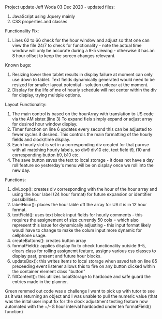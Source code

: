 Project update Jeff Woda 03 Dec 2020 - updated files:

1. JavaScript using Jquery mainly
2. CSS properties and classes 

Functionality Fix:
1. Lines 62 to 66 check for the hour window and adjust so that one can view the file 24/7 to check for functionality - note the actual time window will only be accurate during a 9-5 viewing - otherwise it has an 8 hour offset to keep the screen changes releveant.

Known bugs:

1. Resizing lower then tablet results in display failure at moment can only use down to tablet. Text fields dynamically generated would need to be resized for smaller layout potential - solution unlcear at the moment. 
2. Display for the life of me of hourly schedule will not center within the div for display, trying multiple options.


Layout Functionality:

1. The main control is based on the hourArray with translation to US code via the AM sister.(line 3) To expand fiels simply expand or adjust array for desired hour window display.
2. Timer function on line 6 updates every second this can be adjusted to fewer cycles if desired. This controls the main formatting of the hourly fields and clock/time display.
3. Each hourly slot is set in a corresponding div created for that purose with all matching hourly labels, so div9 div10 etc, text field t9, t10 and corresponding button b9, b10 etc.
4. The save button saves the text to local storage - it does not have a day roll feature so yesterday's menu will be on display once we roll into the new day.


Functions:

1. divLoop():
creates div corresponding with the hour of the hour array and using the hour label (24 hour format) for future expansion or identifier possibilities.
2. labelHour():
 places the hour lable off the array for US it is in 12 hour format.
3. textField():
 uses text block input fields for hourly comments - this requires the assignement of size currently 50 cols = which also represent this issue for dynamically adjusting - this input format likely woudl have to change to make the colum input more dynamic for cellphone usage.
4. createButtons():
creates button array
5. formatField():
applies display fix to check functionality outside 9-5, clears class for rolling assignemt feature, assigns various css classes to display past, present and future hour blocks.
6. updateBox():
this writes items to local storage when saved teh on line 85 preceeding event listener allows this to fire on any button clicked within the container element class "button"
7. fillContent():
this utilizes localStorage to hardcode and safe guard the entries made in the planner.

Green remmed out code was a challenge I want to pick up with tutor to see as it was returning an object and I was unable to pull the numeric value (that was the inital user input fix for the clock adjustment testing feature now automated with the +/- 8 hour interval hardcoded under teh formatField() function)
